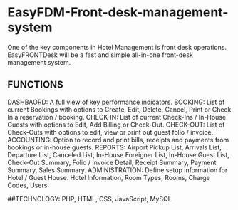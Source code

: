 # EasyFDM-Front-desk-management-system

One of the key components in Hotel Management is front desk operations. EasyFRONTDesk will be a fast and simple all-in-one front-desk management system. 

## FUNCTIONS
DASHBAORD:	A full view of key performance indicators.
BOOKING:	List of current Bookings with options to Create, Edit, Delete, Cancel, Print or Check In a reservation / booking.
CHECK-IN:	List of current Check-Ins / In-House Guests with options to Edit, Add Billing or Check-Out.
CHECK-OUT:	List of Check-Outs with options to edit, view or print out guest folio / invoice.
ACCOUNTING:	Option to record and print bills, receipts and payments from bookings or in-house guests.
REPORTS:	Airport Pickup List, Arrivals List, Departure List, Canceled List, In-House Foreigner List, In-House Guest List, Check-Out Summary, Folio / Invoice Detail, Receipt Summary, Payment Summary, Sales Summary.
ADMINISTRATION:	Define setup information for Hotel / Guest House.
Hotel Information, Room Types, Rooms, Charge Codes, Users

##TECHNOLOGY:
PHP, HTML, CSS, JavaScript, MySQL
